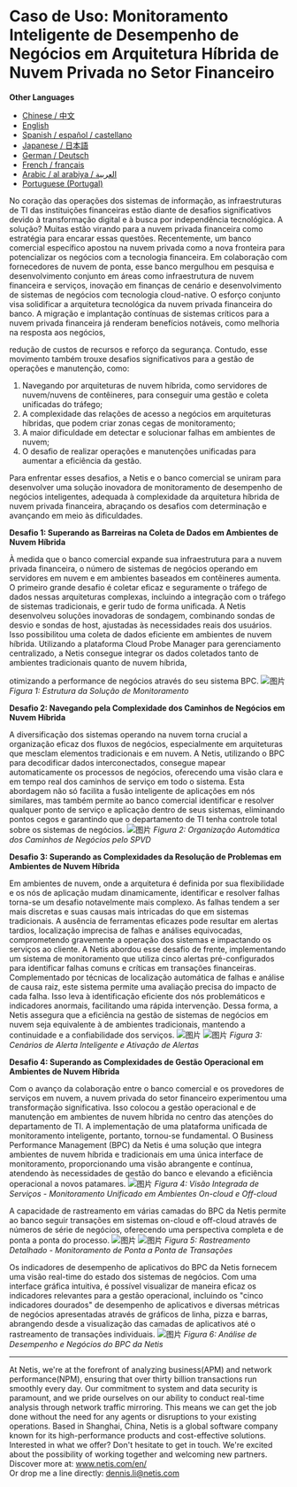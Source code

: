 # Caso de Uso: Monitoramento Inteligente de Desempenho de Negócios em Arquitetura Híbrida de Nuvem Privada no Setor Financeiro


**Other Languages**

+ [Chinese / 中文](https://github.com/lvdeshuii/OverFlow/blob/main/docs/zh/Smart-Business-Performance-Monitoring-in-Financial-Private-Cloud-Hybrid-Architectures-zh.md)
+ [English](https://github.com/lvdeshuii/OverFlow/blob/main/docs/en/Smart-Business-Performance-Monitoring-in-Financial-Private-Cloud-Hybrid-Architectures-en.md)
+ [Spanish / español / castellano](https://github.com/lvdeshuii/OverFlow/blob/main/docs/es/Smart-Business-Performance-Monitoring-in-Financial-Private-Cloud-Hybrid-Architectures-es.md)
+ [Japanese / 日本語](https://github.com/lvdeshuii/OverFlow/blob/main/docs/ja/Smart-Business-Performance-Monitoring-in-Financial-Private-Cloud-Hybrid-Architectures-ja.md)
+ [German / Deutsch](https://github.com/lvdeshuii/OverFlow/blob/main/docs/de/Smart-Business-Performance-Monitoring-in-Financial-Private-Cloud-Hybrid-Architectures-de.md)
+ [French / français](https://github.com/lvdeshuii/OverFlow/blob/main/docs/fr/Smart-Business-Performance-Monitoring-in-Financial-Private-Cloud-Hybrid-Architectures-fr.md)
+ [Arabic / al arabiya / العربية](https://github.com/lvdeshuii/OverFlow/blob/main/docs/ar/Smart-Business-Performance-Monitoring-in-Financial-Private-Cloud-Hybrid-Architectures-ar.md)
+ [Portuguese (Portugal)](https://github.com/lvdeshuii/OverFlow/blob/main/docs/pt/Smart-Business-Performance-Monitoring-in-Financial-Private-Cloud-Hybrid-Architectures-pt.md)


No coração das operações dos sistemas de informação, as infraestruturas de TI das instituições financeiras estão diante de desafios significativos devido à transformação digital e à busca por independência tecnológica. A solução? Muitas estão virando para a nuvem privada financeira como estratégia para encarar essas questões.
Recentemente, um banco comercial específico apostou na nuvem privada como a nova fronteira para potencializar os negócios com a tecnologia financeira. Em colaboração com fornecedores de nuvem de ponta, esse banco mergulhou em pesquisa e desenvolvimento conjunto em áreas como infraestrutura de nuvem financeira e serviços, inovação em finanças de cenário e desenvolvimento de sistemas de negócios com tecnologia cloud-native. O esforço conjunto visa solidificar a arquitetura tecnológica da nuvem privada financeira do banco. A migração e implantação contínuas de sistemas críticos para a nuvem privada financeira já renderam benefícios notáveis, como melhoria na resposta aos negócios,

 redução de custos de recursos e reforço da segurança. Contudo, esse movimento também trouxe desafios significativos para a gestão de operações e manutenção, como:

1. Navegando por arquiteturas de nuvem híbrida, como servidores de nuvem/nuvens de contêineres, para conseguir uma gestão e coleta unificadas do tráfego;
2. A complexidade das relações de acesso a negócios em arquiteturas híbridas, que podem criar zonas cegas de monitoramento;
3. A maior dificuldade em detectar e solucionar falhas em ambientes de nuvem;
4. O desafio de realizar operações e manutenções unificadas para aumentar a eficiência da gestão.

Para enfrentar esses desafios, a Netis e o banco comercial se uniram para desenvolver uma solução inovadora de monitoramento de desempenho de negócios inteligentes, adequada à complexidade da arquitetura híbrida de nuvem privada financeira, abraçando os desafios com determinação e avançando em meio às dificuldades.

**Desafio 1: Superando as Barreiras na Coleta de Dados em Ambientes de Nuvem Híbrida**

À medida que o banco comercial expande sua infraestrutura para a nuvem privada financeira, o número de sistemas de negócios operando em servidores em nuvem e em ambientes baseados em contêineres aumenta. O primeiro grande desafio é coletar eficaz e seguramente o tráfego de dados nessas arquiteturas complexas, incluindo a integração com o tráfego de sistemas tradicionais, e gerir tudo de forma unificada. A Netis desenvolveu soluções inovadoras de sondagem, combinando sondas de desvio e sondas de host, ajustadas às necessidades reais dos usuários. Isso possibilitou uma coleta de dados eficiente em ambientes de nuvem híbrida. Utilizando a plataforma Cloud Probe Manager para gerenciamento centralizado, a Netis consegue integrar os dados coletados tanto de ambientes tradicionais quanto de nuvem híbrida,

 otimizando a performance de negócios através do seu sistema BPC.
 ![图片](https://mmbiz.qpic.cn/mmbiz_jpg/o672k3fsicq3aiabrR0ibCBLmsV6iae9IV8eicSYpc2jHwmXaszCfF6HXqPXXba4nFMFro0zT1qjp3Vzjz9b6vuojuw/640?wx_fmt=jpeg&wxfrom=5&wx_lazy=1&wx_co=1)
*Figura 1: Estrutura da Solução de Monitoramento*

**Desafio 2: Navegando pela Complexidade dos Caminhos de Negócios em Nuvem Híbrida**

A diversificação dos sistemas operando na nuvem torna crucial a organização eficaz dos fluxos de negócios, especialmente em arquiteturas que mesclam elementos tradicionais e em nuvem. A Netis, utilizando o BPC para decodificar dados interconectados, consegue mapear automaticamente os processos de negócios, oferecendo uma visão clara e em tempo real dos caminhos de serviço em todo o sistema. Esta abordagem não só facilita a fusão inteligente de aplicações em nós similares, mas também permite ao banco comercial identificar e resolver qualquer ponto de serviço e aplicação dentro de seus sistemas, eliminando pontos cegos e garantindo que o departamento de TI tenha controle total sobre os sistemas de negócios.
![图片](https://mmbiz.qpic.cn/mmbiz_jpg/o672k3fsicq3aiabrR0ibCBLmsV6iae9IV8eOnrHmIC2n9WcbibYwPFRPQPZ96KHdQiahRjibd6tGibHPuYzUFLbjV6thQ/640?wx_fmt=jpeg&wxfrom=5&wx_lazy=1&wx_co=1)
*Figura 2: Organização Automática dos Caminhos de Negócios pelo SPVD*

**Desafio 3: Superando as Complexidades da Resolução de Problemas em Ambientes de Nuvem Híbrida**

Em ambientes de nuvem, onde a arquitetura é definida por sua flexibilidade e os nós de aplicação mudam dinamicamente, identificar e resolver falhas torna-se um desafio notavelmente mais complexo. As falhas tendem a ser mais discretas e suas causas mais intricadas do que em sistemas tradicionais. A ausência de ferramentas eficazes pode resultar em alertas tardios, localização imprecisa de falhas e análises equivocadas, comprometendo gravemente a operação dos sistemas e impactando os serviços ao cliente.
A Netis abordou esse desafio de frente, implementando um sistema de monitoramento que utiliza cinco alertas pré-configurados para identificar falhas comuns e críticas em transações financeiras. Complementado por técnicas de localização automática de falhas e análise de causa raiz, este sistema permite uma avaliação precisa do impacto de cada falha. Isso leva à identificação eficiente dos nós problemáticos e indicadores anormais, facilitando uma rápida intervenção. Dessa forma, a Netis assegura que a eficiência na gestão de sistemas de negócios em nuvem seja equivalente à de ambientes tradicionais, mantendo a continuidade e a confiabilidade dos serviços.
![图片](https://mmbiz.qpic.cn/mmbiz_jpg/o672k3fsicq3aiabrR0ibCBLmsV6iae9IV8eZ07v3TGgWRswlTmhibicHKBdZia0OPxTMQxwHORfmGqvnMiahsTTYYJUuQ/640?wx_fmt=jpeg&wxfrom=5&wx_lazy=1&wx_co=1)
![图片](https://mmbiz.qpic.cn/mmbiz_jpg/o672k3fsicq3aiabrR0ibCBLmsV6iae9IV8ePCCCibQxF2DIvaTDHkIeTTBOTJs7MPO6BooPryicOAkZSsEcEYhXd1rw/640?wx_fmt=jpeg&wxfrom=5&wx_lazy=1&wx_co=1)
*Figura 3: Cenários de Alerta Inteligente e Ativação de Alertas*

**Desafio 4: Superando as Complexidades de Gestão Operacional em Ambientes de Nuvem Híbrida**

Com o avanço da colaboração entre o banco comercial e os provedores de serviços em nuvem, a nuvem privada do setor financeiro experimentou uma transformação significativa. Isso colocou a gestão operacional e de manutenção em ambientes de nuvem híbrida no centro das atenções do departamento de TI. A implementação de uma plataforma unificada de monitoramento inteligente, portanto, tornou-se fundamental. O Business Performance Management (BPC) da Netis é uma solução que integra ambientes de nuvem híbrida e tradicionais em uma única interface de monitoramento, proporcionando uma visão abrangente e contínua, atendendo às necessidades de gestão do banco e elevando a eficiência operacional a novos patamares.
![图片](https://mmbiz.qpic.cn/mmbiz_jpg/o672k3fsicq3aiabrR0ibCBLmsV6iae9IV8e7XjvzyrIL4l0ibJ9MQfBgGpdOMHve9iclMQvEicNURHvY5vx8kC9agXDg/640?wx_fmt=jpeg&wxfrom=5&wx_lazy=1&wx_co=1)
*Figura 4: Visão Integrada de Serviços - Monitoramento Unificado em Ambientes On-cloud e Off-cloud*

A capacidade de rastreamento em várias camadas do BPC da Netis permite ao banco seguir transações em sistemas on-cloud e off-cloud através de números de série de negócios, oferecendo uma perspectiva completa e de ponta a ponta do processo.
![图片](https://mmbiz.qpic.cn/mmbiz_jpg/o672k3fsicq3aiabrR0ibCBLmsV6iae9IV8e2FTsia5XDYUnrfSlSbyrjmAibyuG1Dxa3Fp29w1nJXbcNoh5MAVTVVyw/640?wx_fmt=jpeg&wxfrom=5&wx_lazy=1&wx_co=1)
![图片](https://mmbiz.qpic.cn/mmbiz_jpg/o672k3fsicq3aiabrR0ibCBLmsV6iae9IV8e9mAK5j45wGqhT1bMceXP5BV6pcDiaKHv5fa0LRTib5O3VCtW49mSfMWQ/640?wx_fmt=jpeg&wxfrom=5&wx_lazy=1&wx_co=1)
*Figura 5: Rastreamento Detalhado - Monitoramento de Ponta a Ponta de Transações*

Os indicadores de desempenho de aplicativos do BPC da Netis fornecem uma visão real-time do estado dos sistemas de negócios. Com uma interface gráfica intuitiva, é possível visualizar de maneira eficaz os indicadores relevantes para a gestão operacional, incluindo os "cinco indicadores dourados" de desempenho de aplicativos e diversas métricas de negócios apresentadas através de gráficos de linha, pizza e barras, abrangendo desde a visualização das camadas de aplicativos até o rastreamento de transações individuais.
![图片](https://mmbiz.qpic.cn/mmbiz_jpg/o672k3fsicq3aiabrR0ibCBLmsV6iae9IV8e7mMSVibHAvuc6M4icWmYcK574PkxXfXL2ibric5mkAcF1AibM1RwWLV3HdA/640?wx_fmt=jpeg&wxfrom=5&wx_lazy=1&wx_co=1)
*Figura 6: Análise de Desempenho e Negócios do BPC da Netis*

***
At Netis, we're at the forefront of analyzing business(APM) and network performance(NPM), ensuring that over thirty billion transactions run smoothly every day. Our commitment to system and data security is paramount, and we pride ourselves on our ability to conduct real-time analysis through network traffic mirroring. This means we can get the job done without the need for any agents or disruptions to your existing operations. Based in Shanghai, China, Netis is a global software company known for its high-performance products and cost-effective solutions. Interested in what we offer? Don't hesitate to get in touch. We're excited about the possibility of working together and welcoming new partners.  
Discover more at: www.netis.com/en/  
Or drop me a line directly: dennis.li@netis.com
